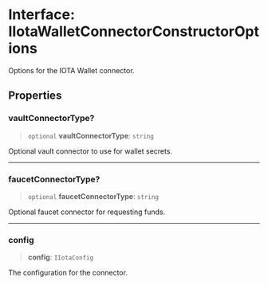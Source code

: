 # Interface: IIotaWalletConnectorConstructorOptions

Options for the IOTA Wallet connector.

## Properties

### vaultConnectorType?

> `optional` **vaultConnectorType**: `string`

Optional vault connector to use for wallet secrets.

***

### faucetConnectorType?

> `optional` **faucetConnectorType**: `string`

Optional faucet connector for requesting funds.

***

### config

> **config**: `IIotaConfig`

The configuration for the connector.
